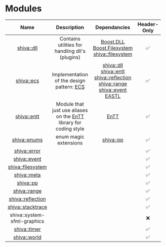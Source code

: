 # Modules

| Name | Description | Dependancies | Header-Only | Plugins | Script | Authors | Contributors |
| :---: | :---: | :---: | :---: | :---: | :---: | :---: | :---: |
| [shiva::dll](shiva-dll.md) | Contains      utilities for handling dll's \(plugins\) | [Boost.DLL](https://github.com/boostorg/dll) [Boost.Filesystem](https://github.com/boostorg/filesystem) [shiva::filesystem](shiva-filesystem.md) |      ✅ |     ❌ |    ❌ | [Milerius](https://github.com/Milerius) | [    Doom](https://github.com/Doom) |
| [shiva::ecs](shiva-ecs.md) | Implementation of the design pattern: [ECS](https://en.wikipedia.org/wiki/Entity–component–system) | [shiva::dll](shiva-dll.md) [shiva::entt](shiva-entt.md) [shiva::reflection](shiva-reflection.md) [shiva::range](shiva-range.md) [shiva::event](shiva-event.md) [EASTL](https://github.com/electronicarts/EASTL) |      ✅ |     ❌ |    ❌ | [Milerius](https://github.com/Milerius) |     [Milerius](https://github.com/Milerius) |
| [shiva::entt](shiva-entt.md) | Module that just use aliases on the [EnTT](https://github.com/skypjack/entt) library for coding style | [EnTT](https://github.com/skypjack/entt) |      ✅ |      ❌ |    ❌ | [Milerius](https://github.com/Milerius) | [    Milerius](https://github.com/Milerius) |
| [shiva::enums](shiva-enums.md) | enum magic extensions | [shiva::pp](shiva-pp.md) |      ✅ |      ❌ |    ❌ |  |  |
| [shiva::error](shiva-error.md) |  |  |      ✅ |      ❌ |    ❌ |  |  |
| [shiva::event](shiva-event.md) |  |  |      ✅ |      ❌ |    ❌ |  |  |
| [shiva::filesystem](shiva-filesystem.md) |  |  |      ✅ |      ❌ |    ❌ |  |  |
| [shiva::meta](shiva-meta.md) |  |  |      ✅ |      ❌ |    ❌ |  |  |
| [shiva::pp](shiva-pp.md) |  |  |      ✅ |      ❌ |    ❌ |  |  |
| [shiva::range](shiva-range.md) |  |  |      ✅ |      ❌ |    ❌ |  |  |
| [shiva::reflection](shiva-reflection.md) |  |  |      ✅ |      ❌ |    ❌ |  |  |
| [shiva::stacktrace](shiva-stacktrace.md) |  |  |      ✅ |      ❌ |    ❌ |  |  |
| shiva::system-sfml-graphics |  |  |      ❌ |      ✅ |    ❌ |  |  |
| [shiva::timer](shiva-timer.md) |  |  |      ✅ |      ❌ |    ❌ |  |  |
| [shiva::world](shiva-world.md) |  |  |      ✅ |      ❌ |    ❌ |  |  |

